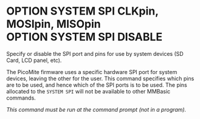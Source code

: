 # OPTION SYSTEM SPI CLKpin, MOSIpin, MISOpin <br> OPTION SYSTEM SPI DISABLE

Specify or disable the SPI port and pins for use by system devices (SD Card, LCD panel, etc).

The PicoMite firmware uses a specific hardware SPI port for system devices, leaving the other for the user. This command specifies which pins are to be used, and hence which of the SPI ports is to be used. The pins allocated to the `SYSTEM SPI` will not be available to other MMBasic commands.

*This command must be run at the command prompt (not in a program).*

